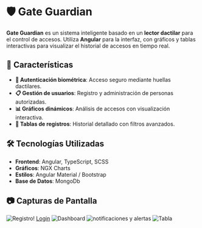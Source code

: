 # 🛡️ Gate Guardian

**Gate Guardian** es un sistema inteligente basado en un **lector dactilar** para el control de accesos. Utiliza **Angular** para la interfaz, con gráficos y tablas interactivas para visualizar el historial de accesos en tiempo real.

## 🚀 Características
- **🔐 Autenticación biométrica**: Acceso seguro mediante huellas dactilares.
- **📋 Gestión de usuarios**: Registro y administración de personas autorizadas.
- **📊 Gráficos dinámicos**: Análisis de accesos con visualización interactiva.
- **📜 Tablas de registros**: Historial detallado con filtros avanzados.


## 🛠️ Tecnologías Utilizadas
- **Frontend**: Angular, TypeScript, SCSS
- **Gráficos**: NGX Charts
- **Estilos**: Angular Material / Bootstrap
- **Base de Datos**: MongoDb



## 📷 Capturas de Pantalla
![Registro](assets/registro.png)!
[Login](assets/login.png)
![Dashboard](assets/dashboard.png)
![notificaciones y alertas](assets/notifi.png)
![Tabla](assets/tabla.png)




